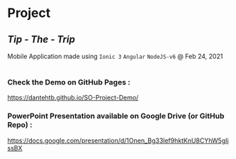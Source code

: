 # Project

## ***Tip - The - Trip***

Mobile Application made using `Ionic 3` `Angular` `NodeJS-v6`  @ Feb 24, 2021
<br />
<br />


### Check the Demo on GitHub Pages : <br />
https://dantehtb.github.io/SO-Proiect-Demo/

### PowerPoint Presentation available on Google Drive (or GitHub Repo) : <br />
https://docs.google.com/presentation/d/1Onen_Bg33lef9hktKnU8CYhW5gIjssBX
